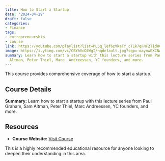 ```yaml
---
title: How to Start a Startup
date: '2024-04-29'
draft: false
categories:
- Finance
tags:
- entrepreneurship
- course
link: https://youtube.com/playlist?list=PL5q_lef6zVkaTY_cT1k7qFNF2TidHCe-1&si=_rjnRNF3sl6cHj3W
image: https://i.ytimg.com/vi/CBYhVcO4WgI/hqdefault.jpg?sqp=-oaymwEXCNACELwBSFryq4qpAwkIARUAAIhCGAE=&rs=AOn4CLA6luQEk-thMuK5nBDR-HDqsEjY1A
summary: Learn how to start a startup with this lecture series from Paul Graham, Sam
  Altman, Peter Thiel, Marc  Andreessen, YC founders, and more.
---
```


This course provides comprehensive coverage of how to start a startup.

## Course Details

**Summary:** Learn how to start a startup with this lecture series from Paul Graham, Sam Altman, Peter Thiel, Marc  Andreessen, YC founders, and more.

## Resources

- **Course Website:** [Visit Course](https://youtube.com/playlist?list=PL5q_lef6zVkaTY_cT1k7qFNF2TidHCe-1&si=_rjnRNF3sl6cHj3W)

This is a highly recommended educational resource for anyone looking to deepen their understanding in this area.